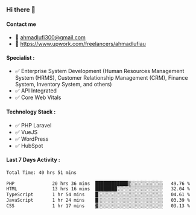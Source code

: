 ### Hi there 👋

#### Contact me 
- :email: ahmadlufi300@gmail.com
- 🔭 https://www.upwork.com/freelancers/ahmadlufiau

#### Specialist :
- ✅ Enterprise System Development (Human Resources Management System (HRMS), Customer Relationship Management (CRM), Finance System, Inventory System, and others)
- ✅ API Integrated
- ✅ Core Web Vitals

#### Technology Stack :

- ✅ PHP Laravel
- ✅ VueJS
- ✅ WordPress
- ✅ HubSpot

#### Last 7 Days Activity :
<!--START_SECTION:waka-->

```txt
Total Time: 40 hrs 51 mins

PHP              20 hrs 36 mins  ████████████▒░░░░░░░░░░░░   49.76 %
HTML             13 hrs 16 mins  ████████░░░░░░░░░░░░░░░░░   32.04 %
TypeScript       1 hr 54 mins    █░░░░░░░░░░░░░░░░░░░░░░░░   04.61 %
JavaScript       1 hr 24 mins    █░░░░░░░░░░░░░░░░░░░░░░░░   03.39 %
CSS              1 hr 17 mins    ▓░░░░░░░░░░░░░░░░░░░░░░░░   03.13 %
```

<!--END_SECTION:waka-->

<!--
**ahmadlufiau/ahmadlufiau** is a ✨ _special_ ✨ repository because its `README.md` (this file) appears on your GitHub profile.

Here are some ideas to get you started:

- 🔭 I’m currently working on ...
- 🌱 I’m currently learning ...
- 👯 I’m looking to collaborate on ...
- 🤔 I’m looking for help with ...
- 💬 Ask me about ...
- 📫 How to reach me: ...
- 😄 Pronouns: ...
- ⚡ Fun fact: ...
-->
